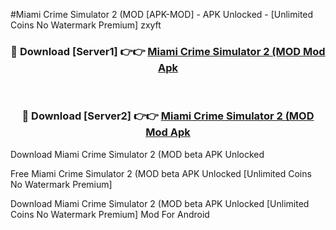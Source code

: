 #Miami Crime Simulator 2 (MOD [APK-MOD] - APK Unlocked - [Unlimited Coins No Watermark Premium] zxyft



<div align="center">

<h3>🔴 Download [Server1] 👉👉 <a href="https://momento.my/?title=Miami_Crime_Simulator_2_(MOD">Miami Crime Simulator 2 (MOD Mod Apk</a></h3><br>

<h3>🔴 Download [Server2] 👉👉 <a href="https://momento.my/?title=Miami_Crime_Simulator_2_(MOD">Miami Crime Simulator 2 (MOD Mod Apk</a></h3>
</div>



Download Miami Crime Simulator 2 (MOD beta APK Unlocked

Free Miami Crime Simulator 2 (MOD beta APK Unlocked [Unlimited Coins No Watermark Premium]

Download Miami Crime Simulator 2 (MOD beta APK Unlocked [Unlimited Coins No Watermark Premium] Mod For Android

